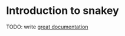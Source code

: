 # Introduction to snakey

TODO: write [great documentation](http://jacobian.org/writing/great-documentation/what-to-write/)
